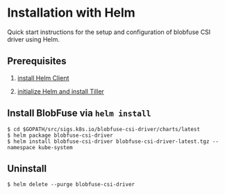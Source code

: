 # Installation with Helm

Quick start instructions for the setup and configuration of blobfuse CSI driver using Helm.

## Prerequisites

1. [install Helm Client](https://helm.sh/docs/using_helm/#installing-the-helm-client)

2. [initialize Helm and install Tiller](https://helm.sh/docs/using_helm/#initialize-helm-and-install-tiller)

## Install BlobFuse via `helm install`

```console
$ cd $GOPATH/src/sigs.k8s.io/blobfuse-csi-driver/charts/latest
$ helm package blobfuse-csi-driver
$ helm install blobfuse-csi-driver blobfuse-csi-driver-latest.tgz --namespace kube-system
```

## Uninstall

```console
$ helm delete --purge blobfuse-csi-driver
```
